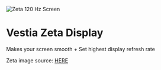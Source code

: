 ![Zeta 120 Hz Screen](https://github.com/user-attachments/assets/69fb084e-396d-4fba-a608-c6e477a18834)

# Vestia Zeta Display
Makes your screen smooth + Set highest display refresh rate

Zeta image source: [HERE]([https://x.com/kanamirat_game/status/1931918992341680282](https://i.pximg.net/img-original/img/2024/03/19/18/30/01/117062421_p0.jpg))
